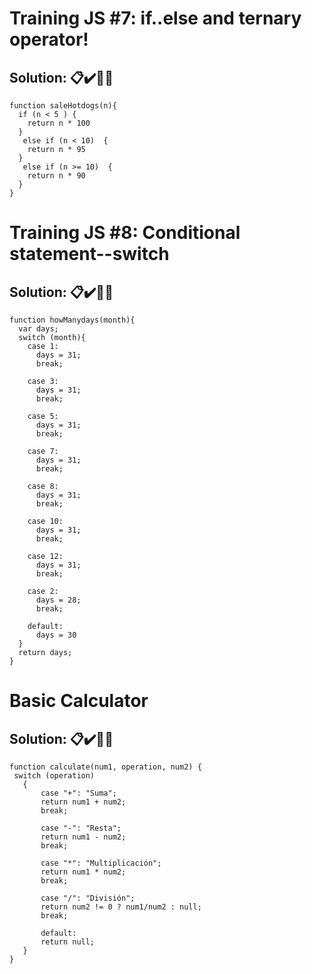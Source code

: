 # Training JS #7: if..else and ternary operator!

## **Solution:** 📋✔️🎊✨
```
function saleHotdogs(n){
  if (n < 5 ) {
    return n * 100
  }
   else if (n < 10)  {
    return n * 95 
  }
   else if (n >= 10)  {
    return n * 90
  }
}
```

# Training JS #8: Conditional statement--switch

## **Solution:** 📋✔️🎊✨
```
function howManydays(month){
  var days;
  switch (month){
    case 1:
      days = 31;
      break;
      
    case 3:
      days = 31;
      break;
      
    case 5:
      days = 31;
      break;
    
    case 7:
      days = 31;
      break;
      
    case 8:
      days = 31;
      break;
      
    case 10:
      days = 31;
      break;
      
    case 12:
      days = 31;
      break;
      
    case 2:
      days = 28;
      break;
     
    default:
      days = 30
  }
  return days;
}
```

# Basic Calculator

## **Solution:** 📋✔️🎊✨
```
function calculate(num1, operation, num2) {
 switch (operation)
   {
       case "+": "Suma";
       return num1 + num2;
       break;
       
       case "-": "Resta";
       return num1 - num2;
       break;
       
       case "*": "Multiplicación";
       return num1 * num2;
       break;
       
       case "/": "División";
       return num2 != 0 ? num1/num2 : null;
       break;
       
       default: 
       return null;
   }
}
```
